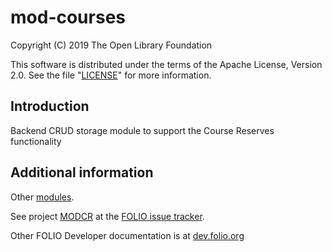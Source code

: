 # mod-courses

Copyright (C) 2019 The Open Library Foundation

This software is distributed under the terms of the Apache License,
Version 2.0. See the file "[LICENSE](LICENSE)" for more information.

## Introduction

Backend CRUD storage module to support the Course Reserves functionality

## Additional information

Other [modules](https://dev.folio.org/source-code/#client-side).

See project [MODCR](https://issues.folio.org/browse/MODCR)
at the [FOLIO issue tracker](https://dev.folio.org/guidelines/issue-tracker).

Other FOLIO Developer documentation is at [dev.folio.org](https://dev.folio.org/)
